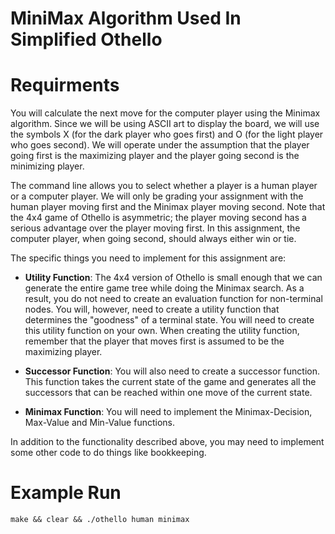 # MiniMax Algorithm Used In Simplified Othello


# Requirments

You will calculate the next move for the computer player using the Minimax algorithm. Since we will be using ASCII art to display the board, we will use the symbols X (for the dark player who goes first) and O (for the light player who goes second). We will operate under the assumption that the player going first is the maximizing player and the player going second is the minimizing player.

The command line allows you to select whether a player is a human player or a computer player. We will only be grading your assignment with the human player moving first and the Minimax player moving second. Note that the 4x4 game of Othello is asymmetric; the player moving second has a serious advantage over the player moving first. In this assignment, the computer player, when going second, should always either win or tie.

The specific things you need to implement for this assignment are:
- __Utility Function__: The 4x4 version of Othello is small enough that we can generate the entire game tree while doing the Minimax search. As a result, you do not need to create an evaluation function for non-terminal nodes. You will, however, need to create a utility function that determines the "goodness" of a terminal state. You will need to create this utility function on your own. When creating the utility function, remember that the player that moves first is assumed to be the maximizing player.
- __Successor Function__: You will also need to create a successor function. This function takes the current state of the game and generates all the successors that can be reached within one move of the current state.

- __Minimax Function__: You will need to implement the Minimax-Decision, Max-Value and Min-Value functions. 

In addition to the functionality described above, you may need to implement some other code to do things like bookkeeping.

# Example Run
`make && clear && ./othello human minimax`